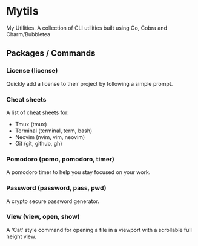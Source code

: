 # Mytils

My Utilities. A collection of CLI utilities built using Go, Cobra and Charm/Bubbletea

## Packages / Commands

### License (license)

Quickly add a license to their project by following a simple prompt.

### Cheat sheets

A list of cheat sheets for:

- Tmux (tmux)
- Terminal (terminal, term, bash)
- Neovim (nvim, vim, neovim)
- Git (git, github, gh)

### Pomodoro (pomo, pomodoro, timer)

A pomodoro timer to help you stay focused on your work.

### Password (password, pass, pwd)

A crypto secure password generator.

### View (view, open, show)

A 'Cat' style command for opening a file in a viewport with a scrollable full height view.
